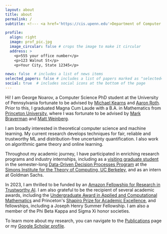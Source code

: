 ```yaml
---
layout: about
title: about
permalink: /
subtitle: <!--- <a href='https://cis.upenn.edu'>Department of Computer and Information Sciences, University of Pennsylvania</a> --->

profile:
  align: right
  image: prof_pic.jpg
  image_circular: false # crops the image to make it circular
  address: >
    <p>555 your office number</p>
    <p>123 Walnut St</p>
    <p>Your City, State 12345</p>

news: false  # includes a list of news items
selected_papers: false # includes a list of papers marked as "selected={true}"
social: true  # includes social icons at the bottom of the page
---
```


Hi! I am George Noarov, a Computer Science PhD student at the University of Pennsylvania fortunate to be advised by [Michael Kearns](https://cis.upenn.edu/~mkearns) and [Aaron Roth](https://www.cis.upenn.edu/~aaroth/). Prior to this, I graduated Magna Cum Laude with a B.A. in Mathematics from [Princeton University](https://math.princeton.edu), where I was fortunate to be advised by [Mark Braverman](https://mbraverm.princeton.edu/) and [Matt Weinberg](https://www.cs.princeton.edu/~smattw/).

I am broadly interested in theoretical computer science and machine learning. My current research develops techniques for fair, reliable and trustworthy ML and distribution-free uncertainty quantification. I also work on algorithmic game theory and online learning.

Throughout my academic journey, I have participated in enriching research programs and industry internships, including as a [visiting graduate student](https://simons.berkeley.edu/people/georgy-noarov) in the semester-long [Data-Driven Decision Processes Program](https://simons.berkeley.edu/programs/DataDriven2022) at the [Simons Institute for the Theory of Computing, UC Berkeley](https://simons.berkeley.edu), and as an intern at Goldman Sachs.

In 2023, I am thrilled to be funded by an [Amazon Fellowship for Research in Trustworthy AI](https://www.amazon.science/news-and-features/amazon-provides-gift-to-10-penn-engineering-phd-students-for-work-on-trustworthy-ai). I am also grateful to be the recipient of several academic awards, including the [Undergraduate Award in Applied and Computational Mathematics](https://www.pacm.princeton.edu/news/2020-undergraduate-program-award-winners-announced) and Princeton's [Shapiro Prize for Academic Excellence](https://odoc.princeton.edu/faculty-staff/shapiro-prize-academic-excellence), and fellowships, including a Joseph Henry Summer Fellowship. I am also a member of the Phi Beta Kappa and Sigma Xi honor societies.

To learn more about my research, you can navigate to the [Publications](/publications) page or my [Google Scholar profile](https://scholar.google.com/citations?hl=en&user=P0-hDecAAAAJ).
